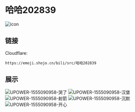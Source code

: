 # 哈哈202839
![icon](https://emoji.shojo.cn/bili/src/哈哈202839/icon.png)
## 链接
Cloudflare:
```
https://emoji.shojo.cn/bili/src/哈哈202839
```
## 展示
![UPOWER-1555090958-哭了](https://emoji.shojo.cn/bili/src/哈哈202839/UPOWER-1555090958-哭了.png)
![UPOWER-1555090958-汉堡](https://emoji.shojo.cn/bili/src/哈哈202839/UPOWER-1555090958-汉堡.png)
![UPOWER-1555090958-射箭](https://emoji.shojo.cn/bili/src/哈哈202839/UPOWER-1555090958-射箭.png)
![UPOWER-1555090958-沉默](https://emoji.shojo.cn/bili/src/哈哈202839/UPOWER-1555090958-沉默.png)
![UPOWER-1555090958-开心](https://emoji.shojo.cn/bili/src/哈哈202839/UPOWER-1555090958-开心.png)
